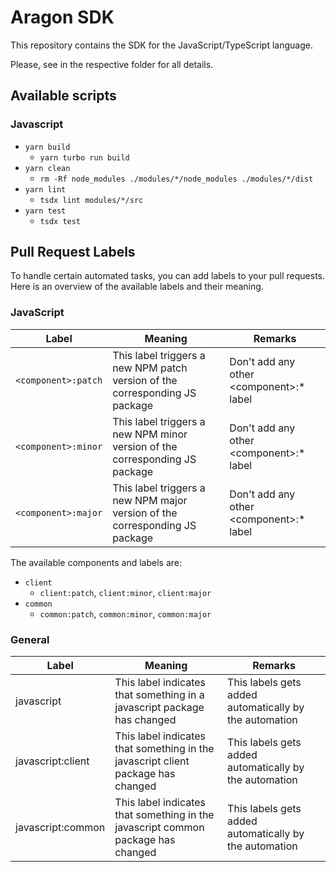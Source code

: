 # Aragon SDK

This repository contains the SDK for the JavaScript/TypeScript language.

Please, see in the respective folder for all details.

## Available scripts

### Javascript

- `yarn build`
  - `yarn turbo run build`
- `yarn clean`
  - `rm -Rf node_modules ./modules/*/node_modules ./modules/*/dist`
- `yarn lint`
  - `tsdx lint modules/*/src`
- `yarn test`
  - `tsdx test`

## Pull Request Labels

To handle certain automated tasks, you can add labels to your pull requests. Here is an overview of the available labels and their meaning.

### JavaScript

| Label               | Meaning                                                                     | Remarks                                        |
| ------------------- | --------------------------------------------------------------------------- | ---------------------------------------------- |
| `<component>:patch` | This label triggers a new NPM patch version of the corresponding JS package | Don't add any other &lt;component&gt;:\* label |
| `<component>:minor` | This label triggers a new NPM minor version of the corresponding JS package | Don't add any other &lt;component&gt;:\* label |
| `<component>:major` | This label triggers a new NPM major version of the corresponding JS package | Don't add any other &lt;component&gt;:\* label |

The available components and labels are:

- `client`
  - `client:patch`, `client:minor`, `client:major`
- `common`
  - `common:patch`, `common:minor`, `common:major`

### General

| Label             | Meaning                                                                          | Remarks                                                |
| ----------------- | -------------------------------------------------------------------------------- | ------------------------------------------------------ |
| javascript        | This label indicates that something in a javascript package has changed          | This labels gets added automatically by the automation |
| javascript:client | This label indicates that something in the javascript client package has changed | This labels gets added automatically by the automation |
| javascript:common | This label indicates that something in the javascript common package has changed | This labels gets added automatically by the automation |
